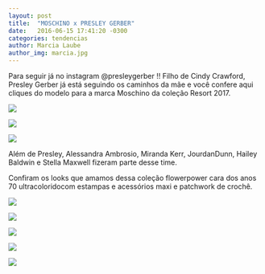 ```yaml
---
layout: post
title:  "MOSCHINO x PRESLEY GERBER"
date:   2016-06-15 17:41:20 -0300
categories: tendencias
author: Marcia Laube
author_img: marcia.jpg
---
```

Para seguir já no instagram @presleygerber !! Filho de Cindy Crawford, Presley Gerber já está seguindo os caminhos da mãe e você confere aqui cliques do modelo para a marca Moschino da coleção Resort 2017.

![](http://www.alessandrostein.com/blog-fashion-hug/images/posts/)

![](http://www.alessandrostein.com/blog-fashion-hug/images/posts/)

![](http://www.alessandrostein.com/blog-fashion-hug/images/posts/)

Além de Presley, Alessandra Ambrosio, Miranda Kerr, JourdanDunn, Hailey Baldwin e Stella Maxwell fizeram parte desse time.
	
Confiram os looks que amamos dessa coleção flowerpower cara dos anos 70 ultracoloridocom estampas e acessórios maxi e patchwork de crochê.

![](http://www.alessandrostein.com/blog-fashion-hug/images/posts/)

![](http://www.alessandrostein.com/blog-fashion-hug/images/posts/)

![](http://www.alessandrostein.com/blog-fashion-hug/images/posts/)

![](http://www.alessandrostein.com/blog-fashion-hug/images/posts/)

![](http://www.alessandrostein.com/blog-fashion-hug/images/posts/)


